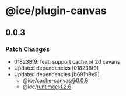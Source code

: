 # @ice/plugin-canvas

## 0.0.3

### Patch Changes

- 018238f9: feat: support cache of 2d cavans
- Updated dependencies [018238f9]
- Updated dependencies [b691b9e9]
  - @ice/cache-canvas@0.0.9
  - @ice/runtime@1.2.6
